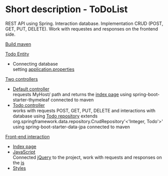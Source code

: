 # Short description - ToDoList
REST API using Spring. Interaction database. Implementation CRUD (POST, GET, PUT, DELETE). Work with requestes and responses on the frontend side.

<a href="https://github.com/skkovalenko/ToDoList/blob/master/pom.xml">Build maven</a>

<a href="https://github.com/skkovalenko/ToDoList/blob/master/src/main/java/main/model/Todo.java">Todo Entity</a><br>
<ul>
<li>Connecting database</li> setting <a href="https://github.com/skkovalenko/ToDoList/blob/master/src/main/resources/application.properties">application.properties</a>
</ul>

<a href="https://github.com/skkovalenko/ToDoList/tree/master/src/main/java/main/controller">Two controllers</a><br>
<ul>
<li><a href="https://github.com/skkovalenko/ToDoList/blob/master/src/main/java/main/controller/DefaultController.java">Default controller</a></li> 
requests MyHost/   path and returns the <a href="https://github.com/skkovalenko/ToDoList/blob/master/src/main/resources/templates/index.html">index page</a> using spring-boot-starter-thymeleaf connected to maven
<li><a href="https://github.com/skkovalenko/ToDoList/blob/master/src/main/java/main/controller/TodoController.java">Todo controller</a></li> 
works with requests POST, GET, PUT, DELETE and interactions with database using <a href="">Todo repository</a> extends org.springframework.data.repository.CrudRepository'<'Integer, Todo'>'
using spring-boot-starter-data-jpa connected to maven 
</ul>

<a href="">Front-end interaction</a>
<ul>
<li><a href="https://github.com/skkovalenko/ToDoList/blob/master/src/main/resources/templates/index.html">Index page</a></li>
<li><a href="https://github.com/skkovalenko/ToDoList/tree/master/src/main/resources/static/js">JavaScript</a></li>
Connected <a href="https://github.com/skkovalenko/ToDoList/blob/master/src/main/resources/static/js/jquery-3.4.0.min.js">jQuery</a> to the project, 
work with requests and responses on the <a href="https://github.com/skkovalenko/ToDoList/blob/master/src/main/resources/static/js/main.js">js</a>
<li><a href="https://github.com/skkovalenko/ToDoList/blob/master/src/main/resources/static/css/styles.css">Styles</a></li>
</ul>
